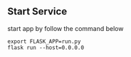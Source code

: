 ## Start Service

start app by follow the command below

    export FLASK_APP=run.py
    flask run --host=0.0.0.0



